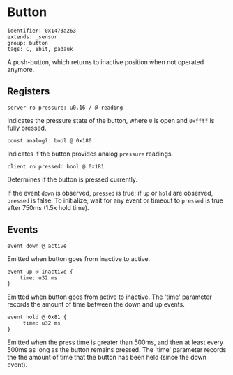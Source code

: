 # Button

    identifier: 0x1473a263
    extends: _sensor
    group: button
    tags: C, 8bit, padauk

A push-button, which returns to inactive position when not operated anymore.

## Registers

    server ro pressure: u0.16 / @ reading

Indicates the pressure state of the button, where ``0`` is open and ``0xffff`` is fully pressed.

    const analog?: bool @ 0x180

Indicates if the button provides analog ``pressure`` readings.

    client ro pressed: bool @ 0x181

Determines if the button is pressed currently.

If the event ``down`` is observed, ``pressed`` is true; if ``up`` or ``hold`` are observed, ``pressed`` is false.
To initialize, wait for any event or timeout to ``pressed`` is true after 750ms (1.5x hold time).

## Events

    event down @ active

Emitted when button goes from inactive to active.

    event up @ inactive { 
        time: u32 ms 
    } 

Emitted when button goes from active to inactive. The 'time' parameter 
records the amount of time between the down and up events.

    event hold @ 0x81 {
         time: u32 ms
    }

Emitted when the press time is greater than 500ms, and then at least every 500ms 
as long as the button remains pressed. The 'time' parameter records the the amount of time
that the button has been held (since the down event).

